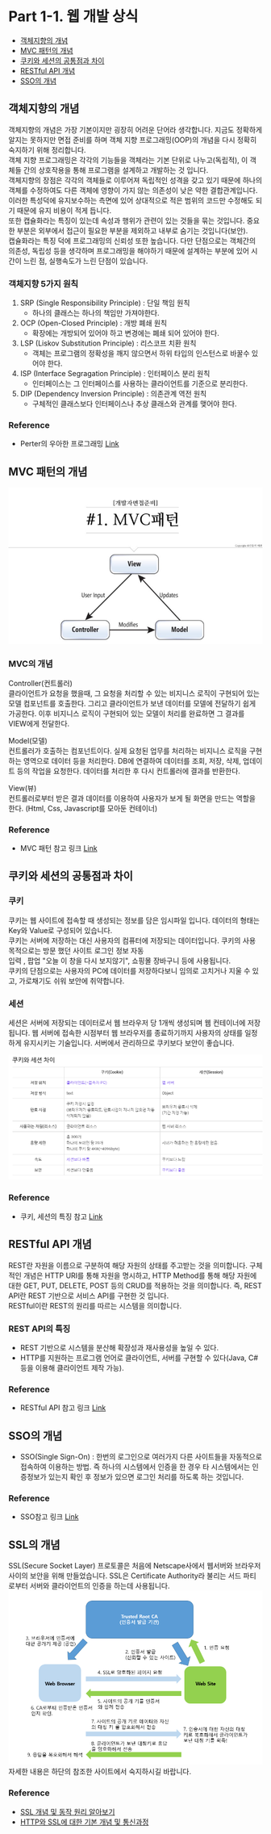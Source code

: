 # Part 1-1. 웹 개발 상식
* [객체지향의 개념](#객체지향의-개념)
* [MVC 패턴의 개념](#mvc-패턴의-개념)
* [쿠키와 세션의 공통점과 차이](#쿠키와-세션의-공통점과-차이)
* [RESTful API 개념](#restful-api-개념)
* [SSO의 개념](#sso와-ssl의-개념)

## 객체지향의 개념
객체지향의 개념은 가장 기본이지만 굉장히 어려운 단어라 생각합니다. 지금도 정확하게 알지는 못하지만 면접 준비를 하며 객체 지향 프로그래밍(OOP)의 개념을 다시 정확히 숙지하기 위해 정리합니다.<br>
객체 지향 프로그래밍은 각각의 기능들을 객체라는 기본 단위로 나누고(독립적), 이 객체들 간의 상호작용을 통해 프로그램을 설계하고 개발하는 것 입니다.<br>
객체지향의 장점은 각각의 객체들로 이루어져 독립적인 성격을 갖고 있기 때문에 하나의 객체를 수정하여도 다른 객체에 영향이 가지 않는 의존성이 낮은 약한 결합관계입니다. 이러한 특성덕에 유지보수하는 측면에 있어 상대적으로 적은 범위의 코드만 수정해도 되기 때문에 유지 비용이 적게 듭니다. <br>
또한 캡슐화라는 특징이 있는데 속성과 행위가 관련이 있는 것들을 묶는 것입니다. 중요한 부분은 외부에서 접근이 필요한 부분을 제외하고 내부로 숨기는 것입니다(보안).<br>
캡슐화라는 특징 덕에 프로그래밍의 신뢰성 또한 높습니다. 다만 단점으로는 객체간의 의존성, 독립성 등을 생각하며 프로그래밍을 해야하기 때문에 설계하는 부분에 있어 시간이 느린 점, 실행속도가 느린 단점이 있습니다.

### 객체지향 5가지 원칙
1. SRP (Single Responsibility Principle) : 단일 책임 원칙
   - 하나의 클래스는 하나의 책임만 가져야한다.
2. OCP (Open-Closed Principle) : 개방 폐쇄 원칙
   - 확장에는 개방되어 있어야 하고 변경에는 폐쇄 되어 있어야 한다.
3. LSP (Liskov Substitution Principle) : 리스코프 치환 원칙
   - 객체는 프로그램의 정확성을 깨지 않으면서 하위 타입의 인스턴스로 바꿀수 있어야 한다.
4. ISP (Interface Segragation Principle) : 인터페이스 분리 원칙
   - 인터페이스는 그 인터페이스를 사용하는 클라이언트를 기준으로 분리한다.
5. DIP (Dependency Inversion Principle) : 의존관계 역전 원칙
   - 구체적인 클래스보다 인터페이스나 추상 클래스와 관계를 맺어야 한다.


### Reference 
  * Perter의 우아한 프로그래밍 [Link](https://gracefulprograming.tistory.com/130)

## MVC 패턴의 개념
![MVC](https://github.com/joonsu1229/interviewPrepare/blob/main/img_folder/MVC%20pattern.jpg)

### MVC의 개념
Controller(컨트롤러)<br>
클라이언트가 요청을 했을때, 그 요청을 처리할 수 있는 비지니스 로직이 구현되어 있는 모델 컴포넌트를 호출한다. 그리고 클라이언트가 보낸 데이터를 모델에 전달하기 쉽게 가공한다.
이후 비지니스 로직이 구현되어 있는 모델이 처리를 완료하면 그 결과를 VIEW에게 전달한다.

Model(모델)<br>
컨트롤러가 호출하는 컴포넌트이다. 실제 요청된 업무를 처리하는 비지니스 로직을 구현하는 영역으로 데이터 등을 처리한다. DB에 연결하여 데이터를 조회, 저장, 삭제, 업데이트 등의 작업을 요청한다.
데이터를 처리한 후 다시 컨트롤러에 결과를 반환한다.

View(뷰)<br>
컨트롤러로부터 받은 결과 데이터를 이용하여 사용자가 보게 될 화면을 만드는 역할을 한다. (Html, Css, Javascript를 모아둔 컨테이너)

### Reference
   * MVC 패턴 참고 링크 [Link](https://asfirstalways.tistory.com/180)

## 쿠키와 세션의 공통점과 차이
### 쿠키
쿠키는 웹 사이트에 접속할 때 생성되는 정보를 담은 임시파일 입니다. 데이터의 형태는 Key와 Value로 구성되어 있습니다.<br>
쿠키는 서버에 저장하는 대신 사용자의 컴퓨터에 저장되는 데이터입니다. 쿠키의 사용 목적으로는 방문 했던 사이트 로그인 정보 자동 <br>입력 , 팝업 "오늘 이 창을 다시 보지않기", 쇼핑몰 장바구니 등에 사용됩니다.<br>
쿠키의 단점으로는 사용자의 PC에 데이터를 저장하다보니 임의로 고치거나 지울 수 있고, 가로채기도 쉬워 보안에 취약합니다.
### 세션
세션은 서버에 저장되는 데이터로서 웹 브라우저 당 1개씩 생성되며 웹 컨테이너에 저장됩니다. 웹 서버에 접속한 시점부터 웹 브라우저를 종료하기까지 사용자의 상태를 일정하게 유지시키는 기술입니다. 
서버에서 관리하므로 쿠키보다 보안이 좋습니다.

![쿠키와 세션 차이](https://github.com/joonsu1229/interviewPrepare/blob/main/img_folder/cookie%20and%20session.png)
### Reference
   * 쿠키, 세션의 특징 참고 [Link](https://hahahoho5915.tistory.com/32)
## RESTful API 개념
REST란 자원을 이름으로 구분하여 해당 자원의 상태를 주고받는 것을 의미합니다. 구체적인 개념은 HTTP URI를 통해 자원을 명시하고, HTTP Method를 통해 해당 자원에 대한 GET, PUT, DELETE, POST 등의 CRUD를 적용하는 것을 의미합니다. 즉, REST API란 REST 기반으로 서비스 API를 구현한 것 입니다. <br>  RESTful이란 REST의 원리를 따르는 시스템을 의미합니다.
### REST API의 특징
   * REST 기반으로 시스템을 분산해 확장성과 재사용성을 높일 수 있다.
   * HTTP를 지원하는 프로그램 언어로 클라이언트, 서버를 구현할 수 있다(Java, C# 등을 이용해 클라이언트 제작 가능).

### Reference
   * RESTful API 참고 링크 [Link](https://gmlwjd9405.github.io/2018/09/21/rest-and-restful.html)

## SSO의 개념
   * SSO(Single Sign-On) : 한번의 로그인으로 여러가지 다른 사이트들을 자동적으로 접속하여 이용하는 방법. 즉 하나의 시스템에서 인증을 한 경우 타 시스템에서는 인증정보가 있는지 확인 후 정보가 있으면 로그인 처리를 하도록 하는 것입니다.

### Reference 
   * SSO참고 링크 [Link](https://brunch.co.kr/@sangjinkang/36)

## SSL의 개념
SSL(Secure Socket Layer) 프로토콜은 처음에 Netscape사에서 웹서버와 브라우저 사이의 보안을 위해 만들었습니다. SSL은 Certificate Authority라 불리는 서드 파티로부터 서버와 클라이언트의 인증을 하는데 사용됩니다. ![SSL](https://github.com/joonsu1229/interviewPrepare/blob/main/img_folder/ssl.png)<br>
자세한 내용은 하단의 참조한 사이트에서 숙지하시길 바랍니다.

### Reference 
   * [SSL 개념 및 동작 원리 알아보기](https://goodgid.github.io/TLS-SSL/)
   * [HTTP와 SSL에 대한 기본 개념 및 통신과정](https://jins-dev.tistory.com/entry/SSL-%EC%9D%B4%EB%9E%80-SSL-%EC%97%90-%EB%8C%80%ED%95%9C-%EC%A0%95%EB%A6%AC)

